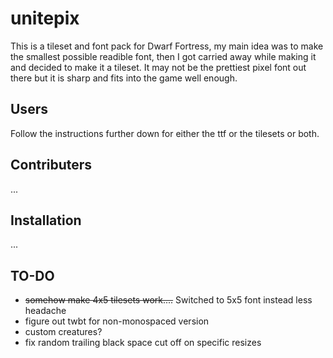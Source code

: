 # unitepix
This is a tileset and font pack for Dwarf Fortress, my main idea was to make the smallest possible readible font, then I got carried away while making it and decided to make it a tileset. It may not be the prettiest pixel font out there but it is sharp and fits into the game well enough.

## Users
Follow the instructions further down for either the ttf or the tilesets or both.

## Contributers
...

## Installation
...

## TO-DO
- ~~somehow make 4x5 tilesets work....~~ Switched to 5x5 font instead less headache
- figure out twbt for non-monospaced version
- custom creatures?
- fix random trailing black space cut off on specific resizes
